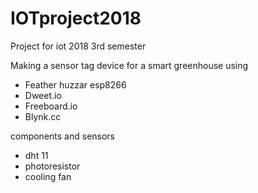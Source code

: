 # IOTproject2018
Project for iot 2018 3rd semester

Making a sensor tag device for a smart greenhouse
using
- Feather huzzar esp8266
- Dweet.io
- Freeboard.io
- Blynk.cc

components and sensors
- dht 11
- photoresistor
- cooling fan
